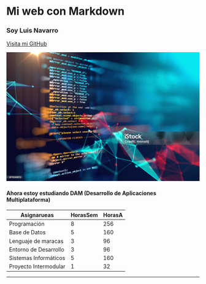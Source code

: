 # Mi web con Markdown

### Soy Luis Navarro

[Visita mi GitHub](https://github.com/Navarr0084/Programacion_DAM.git)

![Programación](java.jpg)

#### Ahora estoy estudiando DAM (Desarrollo de Aplicaciones Multiplataforma)

| Asignarueas | HorasSem | HorasA |
| ----------- | -------- | ------ |
| Programación |    8    |  256 |
| Base de Datos | 5 | 160 |
| Lenguaje de maracas | 3 | 96 |
| Entorno de Desarrollo | 3 | 96 |
| Sistemas Informáticos | 5 | 160 |
| Proyecto Intermodular | 1 | 32 |
- - - 


